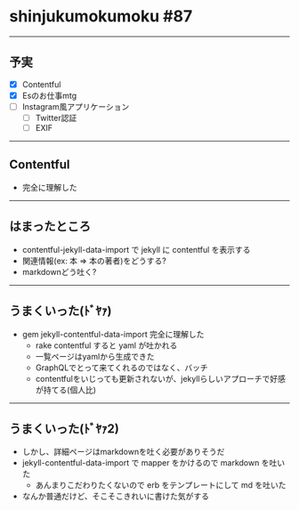 # shinjukumokumoku #87

---

## 予実

- [x] Contentful
- [x] Esのお仕事mtg
- [ ] Instagram風アプリケーション
  - [ ] Twitter認証
  - [ ] EXIF

---

## Contentful

- 完全に理解した

---

## はまったところ

- contentful-jekyll-data-import で jekyll に contentful を表示する
- 関連情報(ex: 本 => 本の著者)をどうする?
- markdownどう吐く?

---

## うまくいった(ﾄﾞﾔｧ)

- gem jekyll-contentful-data-import 完全に理解した
  - rake contentful すると yaml が吐かれる
  - 一覧ページはyamlから生成できた
  - GraphQLでとって来てくれるのではなく、バッチ
  - contentfulをいじっても更新されないが、jekyllらしいアプローチで好感が持てる(個人比)

---

## うまくいった(ﾄﾞﾔｧ2)

- しかし、詳細ページはmarkdownを吐く必要がありそうだ
- jekyll-contentful-data-import で mapper をかけるので markdown を吐いた
  - あんまりこだわりたくないので erb をテンプレートにして md を吐いた
- なんか普通だけど、そこそこきれいに書けた気がする




